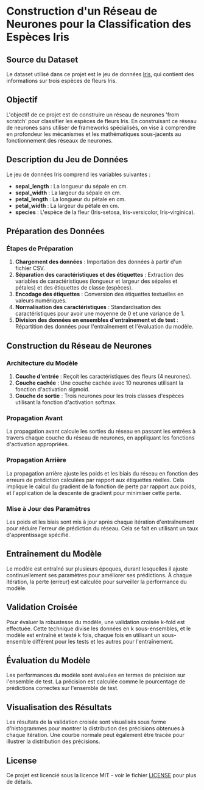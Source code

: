 # Construction d'un Réseau de Neurones pour la Classification des Espèces Iris

## Source du Dataset

Le dataset utilisé dans ce projet est le jeu de données [Iris](https://www.kaggle.com/datasets/arshid/iris-flower-dataset), qui contient des informations sur trois espèces de fleurs Iris.

## Objectif

L'objectif de ce projet est de construire un réseau de neurones 'from scratch' pour classifier les espèces de fleurs Iris. En construisant ce réseau de neurones sans utiliser de frameworks spécialisés, on vise à comprendre en profondeur les mécanismes et les mathématiques sous-jacents au fonctionnement des réseaux de neurones.

## Description du Jeu de Données

Le jeu de données Iris comprend les variables suivantes :

- **sepal_length** : La longueur du sépale en cm.
- **sepal_width** : La largeur du sépale en cm.
- **petal_length** : La longueur du pétale en cm.
- **petal_width** : La largeur du pétale en cm.
- **species** : L'espèce de la fleur (Iris-setosa, Iris-versicolor, Iris-virginica).

## Préparation des Données

### Étapes de Préparation

1. **Chargement des données** : Importation des données à partir d'un fichier CSV.
2. **Séparation des caractéristiques et des étiquettes** : Extraction des variables de caractéristiques (longueur et largeur des sépales et pétales) et des étiquettes de classe (espèces).
3. **Encodage des étiquettes** : Conversion des étiquettes textuelles en valeurs numériques.
4. **Normalisation des caractéristiques** : Standardisation des caractéristiques pour avoir une moyenne de 0 et une variance de 1.
5. **Division des données en ensembles d'entraînement et de test** : Répartition des données pour l'entraînement et l'évaluation du modèle.

## Construction du Réseau de Neurones

### Architecture du Modèle

1. **Couche d'entrée** : Reçoit les caractéristiques des fleurs (4 neurones).
2. **Couche cachée** : Une couche cachée avec 10 neurones utilisant la fonction d'activation sigmoid.
3. **Couche de sortie** : Trois neurones pour les trois classes d'espèces utilisant la fonction d'activation softmax.

### Propagation Avant

La propagation avant calcule les sorties du réseau en passant les entrées à travers chaque couche du réseau de neurones, en appliquant les fonctions d'activation appropriées.

### Propagation Arrière

La propagation arrière ajuste les poids et les biais du réseau en fonction des erreurs de prédiction calculées par rapport aux étiquettes réelles. Cela implique le calcul du gradient de la fonction de perte par rapport aux poids, et l'application de la descente de gradient pour minimiser cette perte.

### Mise à Jour des Paramètres

Les poids et les biais sont mis à jour après chaque itération d'entraînement pour réduire l'erreur de prédiction du réseau. Cela se fait en utilisant un taux d'apprentissage spécifié.

## Entraînement du Modèle

Le modèle est entraîné sur plusieurs époques, durant lesquelles il ajuste continuellement ses paramètres pour améliorer ses prédictions. À chaque itération, la perte (erreur) est calculée pour surveiller la performance du modèle.

## Validation Croisée

Pour évaluer la robustesse du modèle, une validation croisée k-fold est effectuée. Cette technique divise les données en k sous-ensembles, et le modèle est entraîné et testé k fois, chaque fois en utilisant un sous-ensemble différent pour les tests et les autres pour l'entraînement.

## Évaluation du Modèle

Les performances du modèle sont évaluées en termes de précision sur l'ensemble de test. La précision est calculée comme le pourcentage de prédictions correctes sur l'ensemble de test.

## Visualisation des Résultats

Les résultats de la validation croisée sont visualisés sous forme d'histogrammes pour montrer la distribution des précisions obtenues à chaque itération. Une courbe normale peut également être tracée pour illustrer la distribution des précisions.

## License

Ce projet est licencié sous la licence MIT - voir le fichier [LICENSE](LICENSE) pour plus de détails.
